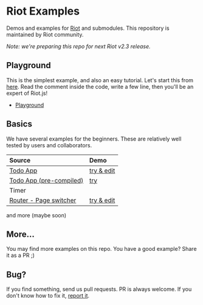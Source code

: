 # Riot Examples

Demos and examples for [Riot](http://riotjs.com/) and submodules.
This repository is maintained by Riot community.

*Note: we're preparing this repo for next Riot v2.3 release.*

## Playground

This is the simplest example, and also an easy tutorial. Let's start this from [here](#under-construction). Read the comment inside the code, write a few line, then you'll be an expert of Riot.js!

- [Playground](playground)

## Basics

We have several examples for the beginners. These are relatively well tested by users and collaborators.

Source | Demo
:-- | :--
[Todo App](todo-app) | [try & edit](http://riotjs.com/examples/plunker/?app=todo-app)
[Todo App (pre-compiled)](todo-app-precompiled) | [try](http://riotjs.com/examples/todo-app-precompiled/)
Timer |
[Router - Page switcher](router-page-switcher) | [try & edit](http://riotjs.com/examples/plunker/?app=router-page-switcher)

and more (maybe soon)

## More...

You may find more examples on this repo. You have a good example? Share it as a PR ;)

## Bug?

If you find something, send us pull requests. PR is always welcome. If you don't know how to fix it, [report it](https://github.com/riot/examples/issues).
